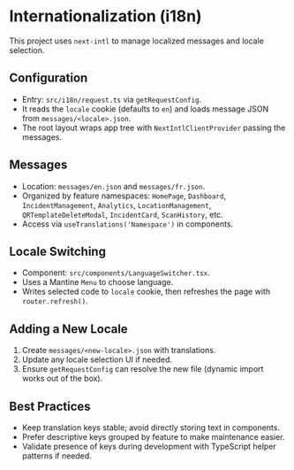 # Internationalization (i18n)

This project uses `next-intl` to manage localized messages and locale selection.

## Configuration

- Entry: `src/i18n/request.ts` via `getRequestConfig`.
- It reads the `locale` cookie (defaults to `en`) and loads message JSON from `messages/<locale>.json`.
- The root layout wraps app tree with `NextIntlClientProvider` passing the messages.

## Messages

- Location: `messages/en.json` and `messages/fr.json`.
- Organized by feature namespaces: `HomePage`, `Dashboard`, `IncidentManagement`, `Analytics`, `LocationManagement`, `QRTemplateDeleteModal`, `IncidentCard`, `ScanHistory`, etc.
- Access via `useTranslations('Namespace')` in components.

## Locale Switching

- Component: `src/components/LanguageSwitcher.tsx`.
- Uses a Mantine `Menu` to choose language.
- Writes selected code to `locale` cookie, then refreshes the page with `router.refresh()`.

## Adding a New Locale

1. Create `messages/<new-locale>.json` with translations.
2. Update any locale selection UI if needed.
3. Ensure `getRequestConfig` can resolve the new file (dynamic import works out of the box).

## Best Practices

- Keep translation keys stable; avoid directly storing text in components.
- Prefer descriptive keys grouped by feature to make maintenance easier.
- Validate presence of keys during development with TypeScript helper patterns if needed.